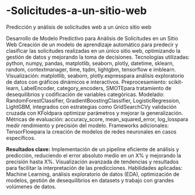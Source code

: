 # -Solicitudes-a-un-sitio-web
Predicción y análisis de solicitudes web a un único sitio web

Desarrollo de Modelo Predictivo para Análisis de Solicitudes en un Sitio Web
Creación de un modelo de aprendizaje automático para predecir y clasificar las solicitudes realizadas en un único sitio web, optimizando la gestión de datos y mejorando la toma de decisiones.
Tecnologías utilizadas: python, numpy, pandas, matplotlib, seaborn, plotly, datetime, sklearn, random, contextmanager, time, tqdm, lightgbm, tensorflow e imblearn.
Visualización: matplotlib, seaborn, plotly.expresspara análisis exploratorio de datos con gráficos dinámicos e interactivos.
Preprocesamiento: scikit-learn, LabelEncoder, category_encoders, SMOTEpara tratamiento de desequilibrios y codificación de variables categóricas.
Modelado: RandomForestClassifier, GradientBoostingClassifier, LogisticRegression, LightGBM, integrados con estrategias como GridSearchCVy validación cruzada con KFoldpara optimizar parámetros y mejorar la generalización.
Métricas de evaluación: accuracy_score, mean_squared_error, log_losspara medir rendimiento y precisión del modelo.
Frameworks adicionales: TensorFlowpara la creación de modelos de redes neuronales en casos específicos.

**Resultados clave:**
Implementación de un pipeline eficiente de análisis y predicción, reduciendo el error absoluto medio en un X% y mejorando la precisión hasta X%.
Visualización avanzada de tendencias y resultados para facilitar la interpretación de las predicciones.
Habilidades aplicadas: Machine Learning, análisis exploratorio de datos (EDA), optimización de modelos, gestión de desequilibrios en datasets y trabajo con grandes volúmenes de datos.
